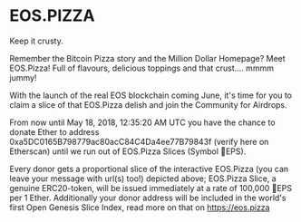 # EOS.PIZZA
Keep it crusty.

Remember the Bitcoin Pizza story and the Million Dollar Homepage? Meet EOS.Pizza! Full of flavours, delicious toppings and that crust.... mmmm jummy!

With the launch of the real EOS blockchain coming June, it's time for you to claim a slice of that EOS.Pizza delish and join the Community for Airdrops.

From now until May 18, 2018, 12:35:20 AM UTC you have the chance to donate Ether to address 0xa5DC0165B798779ac80acC84C4Da4ee77B79843f (verify here on Etherscan) until we run out of EOS.Pizza Slices (Symbol 🍕EPS).

Every donor gets a proportional slice of the interactive EOS.Pizza (you can leave your message with url(s) too!) depicted above;
EOS.Pizza Slice, a genuine ERC20-token, will be issued immediately at a rate of 100,000 🍕EPS per 1 Ether.
Additionally your donor address will be included in the world's first Open Genesis Slice Index, read more on that on https://eos.pizza 

